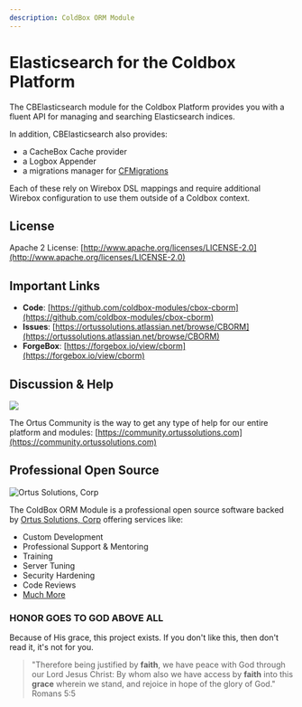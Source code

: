 ```yaml
---
description: ColdBox ORM Module
---
```


# Elasticsearch for the Coldbox Platform

The CBElasticsearch module for the Coldbox Platform provides you with a fluent API for managing and searching Elasticsearch indices.

In addition, CBElasticsearch also provides:

* a CacheBox Cache provider
* a Logbox Appender
* a migrations manager for [CFMigrations](https://forgebox.io/view/cfmigrations)

Each of these rely on Wirebox DSL mappings and require additional Wirebox configuration to use them outside of a Coldbox context.

## License

Apache 2 License: [http://www.apache.org/licenses/LICENSE-2.0](http://www.apache.org/licenses/LICENSE-2.0)

## Important Links

* **Code**: [https://github.com/coldbox-modules/cbox-cborm](https://github.com/coldbox-modules/cbox-cborm)
* **Issues**: [https://ortussolutions.atlassian.net/browse/CBORM](https://ortussolutions.atlassian.net/browse/CBORM)
* **ForgeBox**: [https://forgebox.io/view/cborm](https://forgebox.io/view/cborm)

## Discussion & Help

![](.gitbook/assets/image%20%282%29.png)

The Ortus Community is the way to get any type of help for our entire platform and modules: [https://community.ortussolutions.com](https://community.ortussolutions.com)

## Professional Open Source

![Ortus Solutions, Corp](.gitbook/assets/ortussolutions_button.png)

The ColdBox ORM Module is a professional open source software backed by [Ortus Solutions, Corp](http://www.ortussolutions.com/services) offering services like:

* Custom Development
* Professional Support & Mentoring
* Training
* Server Tuning
* Security Hardening
* Code Reviews
* [Much More](http://www.ortussolutions.com/services)

### HONOR GOES TO GOD ABOVE ALL

Because of His grace, this project exists. If you don't like this, then don't read it, it's not for you.

> "Therefore being justified by **faith**, we have peace with God through our Lord Jesus Christ: By whom also we have access by **faith** into this **grace** wherein we stand, and rejoice in hope of the glory of God." Romans 5:5

